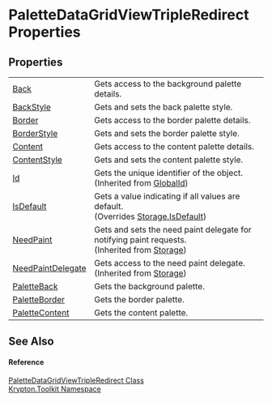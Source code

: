 # PaletteDataGridViewTripleRedirect Properties




## Properties
<table>
<tr>
<td><a href="12895240-48f8-c302-621e-338774e5aa4a.md">Back</a></td>
<td>Gets access to the background palette details.</td></tr>
<tr>
<td><a href="4732722e-59d7-1921-b76b-22a1194242a6.md">BackStyle</a></td>
<td>Gets and sets the back palette style.</td></tr>
<tr>
<td><a href="793fdf85-fe0b-ee5a-37ac-9e0a02c0cd0f.md">Border</a></td>
<td>Gets access to the border palette details.</td></tr>
<tr>
<td><a href="2373f4e7-c8f2-f433-57a7-26539edabf65.md">BorderStyle</a></td>
<td>Gets and sets the border palette style.</td></tr>
<tr>
<td><a href="50547c2f-c550-b6ab-e251-3a07cfaa7807.md">Content</a></td>
<td>Gets access to the content palette details.</td></tr>
<tr>
<td><a href="50d30d54-74d5-bb81-8238-953d4ad45e38.md">ContentStyle</a></td>
<td>Gets and sets the content palette style.</td></tr>
<tr>
<td><a href="71a6846f-bfb6-fb58-b361-6b43ae0583a8.md">Id</a></td>
<td>Gets the unique identifier of the object.<br />(Inherited from <a href="9ef2ca3a-e03e-8927-105a-2f9a6fbdf849.md">GlobalId</a>)</td></tr>
<tr>
<td><a href="42777f7a-65ef-bbb4-98b4-1dd5d2bf042e.md">IsDefault</a></td>
<td>Gets a value indicating if all values are default.<br />(Overrides <a href="bbc0e831-9474-3bce-65dc-0625d793d8c1.md">Storage.IsDefault</a>)</td></tr>
<tr>
<td><a href="097a0f47-e60c-4bf7-802c-8391c6d8feff.md">NeedPaint</a></td>
<td>Gets and sets the need paint delegate for notifying paint requests.<br />(Inherited from <a href="8406cf55-79a3-e579-4094-be084e489431.md">Storage</a>)</td></tr>
<tr>
<td><a href="879ca7f2-32c5-8581-44f2-c7aee6491db2.md">NeedPaintDelegate</a></td>
<td>Gets access to the need paint delegate.<br />(Inherited from <a href="8406cf55-79a3-e579-4094-be084e489431.md">Storage</a>)</td></tr>
<tr>
<td><a href="966fcd44-1ae9-3d6e-55ff-c128972f6da8.md">PaletteBack</a></td>
<td>Gets the background palette.</td></tr>
<tr>
<td><a href="0f08d5cd-0080-8993-abad-7d9067d4f429.md">PaletteBorder</a></td>
<td>Gets the border palette.</td></tr>
<tr>
<td><a href="5b50acb9-a45d-d166-3b10-b8c49525bd7a.md">PaletteContent</a></td>
<td>Gets the content palette.</td></tr>
</table>

## See Also


#### Reference
<a href="a5da006a-a2ab-e91d-a98f-af675e867f21.md">PaletteDataGridViewTripleRedirect Class</a>  
<a href="79d2eac2-21f4-54ff-7552-b20c33c30600.md">Krypton.Toolkit Namespace</a>  
